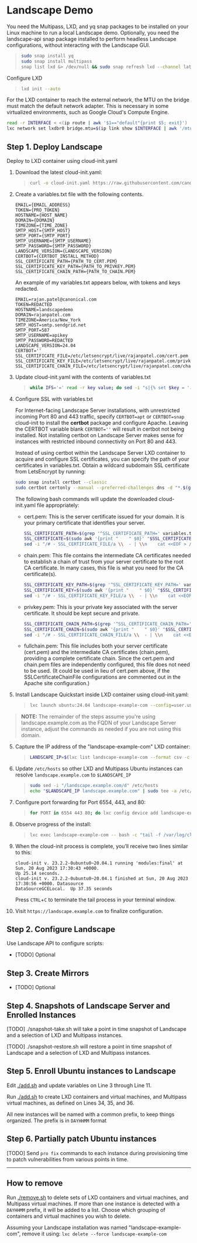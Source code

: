 # Landscape Demo

You need the Multipass, LXD, and yq snap packages to be installed on your Linux machine to run a local Landscape demo. Optionally, you need the landscape-api snap package installed to perform headless Landscape configurations, without interacting with the Landscape GUI.

> ```bash
> sudo snap install yq
> sudo snap install multipass
> snap list lxd &> /dev/null && sudo snap refresh lxd --channel latest/stable || sudo snap install lxd --channel latest/stable
> ```

Configure LXD
> ```bash
> lxd init --auto
> ```

For the LXD container to reach the external network, the MTU on the bridge must match the default network adapter. This is necessary in some virtualized environments, such as Google Cloud's Compute Engine.
```bash
read -r INTERFACE < <(ip route | awk '$1=="default"{print $5; exit}')
lxc network set lxdbr0 bridge.mtu=$(ip link show $INTERFACE | awk '/mtu/ {print $5}')
```

## Step 1. Deploy Landscape

Deploy to LXD container using cloud-init.yaml

1.  Download the latest cloud-init.yaml:

    > ```bash
    > curl -o cloud-init.yaml https://raw.githubusercontent.com/canonical/landscape-scripts/main/provisioning/cloud-init-quickstart.yaml
    > ```

2.  Create a variables.txt file with the following contents.

    ```text
    EMAIL={EMAIL_ADDRESS}
    TOKEN={PRO_TOKEN}
    HOSTNAME={HOST_NAME}
    DOMAIN={DOMAIN}
    TIMEZONE={TIME_ZONE}
    SMTP_HOST={SMTP_HOST}
    SMTP_PORT={SMTP_PORT}
    SMTP_USERNAME={SMTP_USERNAME}
    SMTP_PASSWORD={SMTP_PASSWORD}
    LANDSCAPE_VERSION={LANDSCAPE_VERSION}
    CERTBOT={CERTBOT_INSTALL_METHOD}
    SSL_CERTIFICATE_PATH={PATH_TO_CERT.PEM}
    SSL_CERTIFICATE_KEY_PATH={PATH_TO_PRIVKEY.PEM}
    SSL_CERTIFICATE_CHAIN_PATH={PATH_TO_CHAIN.PEM}
    ```

    An example of my variables.txt appears below, with tokens and keys redacted.

    ```text
    EMAIL=rajan.patel@canonical.com
    TOKEN=REDACTED
    HOSTNAME=landscapedemo
    DOMAIN=rajanpatel.com
    TIMEZONE=America/New_York
    SMTP_HOST=smtp.sendgrid.net
    SMTP_PORT=587
    SMTP_USERNAME=apikey
    SMTP_PASSWORD=REDACTED
    LANDSCAPE_VERSION=24.04
    CERTBOT=''
    SSL_CERTIFICATE_FILE=/etc/letsencrypt/live/rajanpatel.com/cert.pem
    SSL_CERTIFICATE_KEY_FILE=/etc/letsencrypt/live/rajanpatel.com/privkey.pem
    SSL_CERTIFICATE_CHAIN_FILE=/etc/letsencrypt/live/rajanpatel.com/chain.pem
    ```

3.  Update cloud-init.yaml with the contents of variables.txt

    > ```bash
    > while IFS='=' read -r key value; do sed -i "s|{% set $key = '.*' %}|{% set $key = '$value' %}|" cloud-init.yaml; done < variables.txt
    > ```

4.  Configure SSL with variables.txt

    For Internet-facing Landscape Server installations, with unrestricted incoming Port 80 and 443 traffic, specify `CERTBOT=apt` or `CERTBOT=snap` cloud-init to install the **certbot** package and configure Apache. Leaving the CERTBOT variable blank `CERTBOT=''` will result in certbot not being installed. Not installing certbot on Landscape Server makes sense for instances with restricted inbound connectivity on Port 80 and 443.

    Instead of using certbot within the Landscape Server LXD container to acquire and configure SSL certificates, you can specify the path of your certificates in variables.txt. Obtain a wildcard subdomain SSL certificate from LetsEncrypt by running:
    
    ```bash
    sudo snap install certbot --classic
    sudo certbot certonly --manual --preferred-challenges dns -d "*.$(grep '^DOMAIN=' variables.txt | cut -d'=' -f2)"
    ```
    
    The following bash commands will update the downloaded cloud-init.yaml file appropriately:

    -  cert.pem: This is the server certificate issued for your domain. It is your primary certificate that identifies your server.

       ```bash
       SSL_CERTIFICATE_PATH=$(grep '^SSL_CERTIFICATE_PATH=' variables.txt | cut -d'=' -f2)
       SSL_CERTIFICATE=$(sudo awk '{print "    " $0}' "$SSL_CERTIFICATE_PATH" | sed ':a;N;$!ba;s/\n/\\n/g')
       sed -i "/# - SSL_CERTIFICATE_FILE/a \\  - | \\n    cat <<EOF > /etc/ssl/certs/landscape_server.pem\\n${SSL_CERTIFICATE}\\n    EOF" cloud-init.yaml
       ```

    -  chain.pem: This file contains the intermediate CA certificates needed to establish a chain of trust from your server certificate to the root CA certificate. In many cases, this file is what you need for the CA certificate(s).

       ```bash
       SSL_CERTIFICATE_KEY_PATH=$(grep '^SSL_CERTIFICATE_KEY_PATH=' variables.txt | cut -d'=' -f2)
       SSL_CERTIFICATE_KEY=$(sudo awk '{print "    " $0}' "$SSL_CERTIFICATE_KEY_PATH" | sed ':a;N;$!ba;s/\n/\\n/g')
       sed -i "/# - SSL_CERTIFICATE_KEY_FILE/a \\  - | \\n    cat <<EOF > /etc/ssl/certs/landscape_server.pem\\n${SSL_CERTIFICATE_KEY}\\n    EOF" cloud-init.yaml
       ```

    - privkey.pem: This is your private key associated with the server certificate. It should be kept secure and private.

      ```bash
      SSL_CERTIFICATE_CHAIN_PATH=$(grep '^SSL_CERTIFICATE_CHAIN_PATH=' variables.txt | cut -d'=' -f2)
      SSL_CERTIFICATE_CHAIN=$(sudo awk '{print "    " $0}' "$SSL_CERTIFICATE_CHAIN_PATH" | sed ':a;N;$!ba;s/\n/\\n/g')
      sed -i "/# - SSL_CERTIFICATE_CHAIN_FILE/a \\  - | \\n    cat <<EOF > /etc/ssl/certs/landscape_server.pem\\n${SSL_CERTIFICATE_CHAIN}\\n    EOF" cloud-init.yaml
      ```

    -  fullchain.pem: This file includes both your server certificate (cert.pem) and the intermediate CA certificates (chain.pem), providing a complete certificate chain. Since the cert.pem and chain.pem files are independently configured, this file does not need to be used. (It could be used in lieu of cert.pem above, if the SSLCertificateChainFile configurations are commented out in the Apache site configuration.)

4.  Install Landscape Quickstart inside LXD container using cloud-init.yaml:

    > ```bash
    > lxc launch ubuntu:24.04 landscape-example-com --config=user.user-data="$(cat cloud-init.yaml)"
    > ```

> **NOTE:** The remainder of the steps assume you're using landscape.example.com as the FQDN of your Landscape Server instance, adjust the commands as needed if you are not using this domain.

5.  Capture the IP address of the "landscape-example-com" LXD container:

    > ```bash
    > LANDSCAPE_IP=$(lxc list landscape-example-com --format csv -c 4 | awk '{print $1}')
    > ```

6.  Update `/etc/hosts` so other LXD and Multipass Ubuntu instances can resolve `landscape.example.com` to `$LANDSCAPE_IP`

    > ```bash
    > sudo sed -i "/landscape.example.com/d" /etc/hosts
    > echo "$LANDSCAPE_IP landscape.example.com" | sudo tee -a /etc/hosts > /dev/null
    > ```

6.  Configure port forwarding for Port 6554, 443, and 80:

    > ```bash
    > for PORT in 6554 443 80; do lxc config device add landscape-example-com tcp${PORT}proxyv4 proxy listen=tcp:0.0.0.0:${PORT} connect=tcp:${LANDSCAPE_IP}:${PORT}; done
    > ```

7.  Observe progress of the install:

    > ```bash
    > lxc exec landscape-example-com -- bash -c "tail -f /var/log/cloud-init-output.log"
    > ```

8.  When the cloud-init process is complete, you’ll receive two lines similar to this:

    ```text
    cloud-init v. 23.2.2-0ubuntu0~20.04.1 running 'modules:final' at Sun, 20 Aug 2023 17:30:43 +0000. 
    Up 25.14 seconds.
    cloud-init v. 23.2.2-0ubuntu0~20.04.1 finished at Sun, 20 Aug 2023 17:30:56 +0000. Datasource 
    DataSourceGCELocal.  Up 37.35 seconds
    ```

    Press `CTRL`+`C` to terminate the tail process in your terminal window.

9.  Visit `https://landscape.example.com` to finalize configuration.

## Step 2. Configure Landscape

Use Landscape API to configure scripts:

- [TODO] Optional

## Step 3. Create Mirrors

- [TODO] Optional

## Step 4. Snapshots of Landscape Server and Enrolled Instances

[TODO] ./snapshot-take.sh will take a point in time snapshot of Landscape and a selection of LXD and Multipass instances.

[TODO] ./snapshot-restore.sh will restore a point in time snapshot of Landscape and a selection of LXD and Multipass instances.

## Step 5. Enroll Ubuntu instances to Landscape

Edit [./add.sh](add.sh) and update variables on Line 3 through Line 11.

Run [./add.sh](add.sh) to create LXD containers and virtual machines, and Multipass virtual machines, as defined on Lines 34, 35, and 36.

All new instances will be named with a common prefix, to keep things organized. The prefix is in `DAYHHMM` format

## Step 6. Partially patch Ubuntu instances

[TODO] Send `pro fix` commands to each instance during provisioning time to patch vulnerabilities from various points in time.

---

## How to remove

Run [./remove.sh](remove.sh) to delete sets of LXD containers and virtual machines, and Multipass virtual machines. If more than one instance is detected with a `DAYHHMM` prefix, it will be added to a list. Choose which grouping of containers and virtual machines you wish to delete.

Assuming your Landscape installation was named "landscape-example-com", remove it using: `lxc delete --force landscape-example-com`